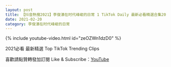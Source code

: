 ```yaml
---
layout: post
title: 【抖音熱搜2021】李俊濠在时代峰峻的日常 1 TikTok Daily 最新必看精選合集2021 02 20
date: 2021-02-20
category: 李俊濠在时代峰峻的日常
---
```


{% include youtube-video.html id="zeOZWn1dzD0" %}

2021必看 最新精選 Top TikTok Trending Clips

喜歡請點贊轉發加訂閱 Like & Subscribe：[YouTube](https://www.youtube.com/channel/UCAoR7VcanIPd04uEq_GIylA/videos)

